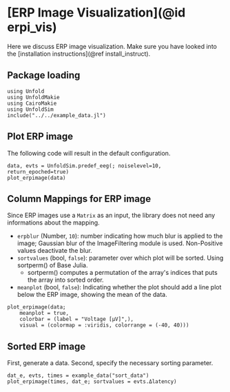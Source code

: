 # [ERP Image Visualization](@id erpi_vis)

Here we discuss ERP image visualization. 
Make sure you have looked into the [installation instructions](@ref install_instruct).

## Package loading
```@example main
using Unfold
using UnfoldMakie
using CairoMakie
using UnfoldSim
include("../../example_data.jl")
```


## Plot ERP image

The following code will result in the default configuration. 
```@example main
data, evts = UnfoldSim.predef_eeg(; noiselevel=10, return_epoched=true)
plot_erpimage(data)
```

## Column Mappings for ERP image

Since ERP images use a `Matrix` as an input, the library does not need any informations about the mapping.

- `erpblur` (Number, `10`): number indicating how much blur is applied to the image; 
    Gaussian blur of the ImageFiltering module is used.
    Non-Positive values deactivate the blur.
- `sortvalues` (bool, `false`): parameter over which plot will be sorted. Using sortperm() of Base Julia. 
    - sortperm() computes a permutation of the array's indices that puts the array into sorted order. 
- `meanplot` (bool, `false`): Indicating whether the plot should add a line plot below the ERP image, showing the mean of the data.

```@example main
plot_erpimage(data;
    meanplot = true,
    colorbar = (label = "Voltage [µV]",),
    visual = (colormap = :viridis, colorrange = (-40, 40)))

```

## Sorted ERP image

First, generate a data. Second, specify the necessary sorting parameter. 

```@example main
dat_e, evts, times = example_data("sort_data")
plot_erpimage(times, dat_e; sortvalues = evts.Δlatency)
```